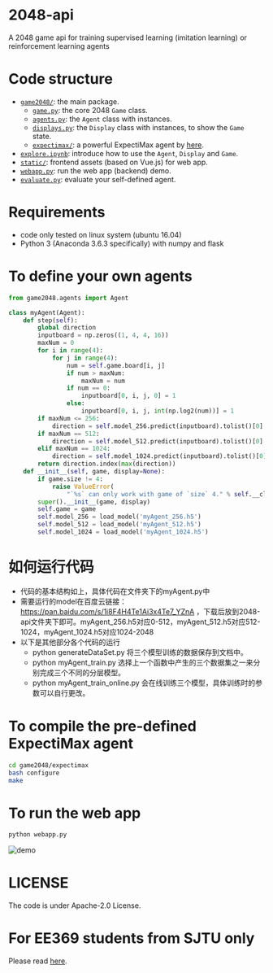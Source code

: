 # 2048-api
A 2048 game api for training supervised learning (imitation learning) or reinforcement learning agents

# Code structure
* [`game2048/`](game2048/): the main package.
    * [`game.py`](game2048/game.py): the core 2048 `Game` class.
    * [`agents.py`](game2048/agents.py): the `Agent` class with instances.
    * [`displays.py`](game2048/displays.py): the `Display` class with instances, to show the `Game` state.
    * [`expectimax/`](game2048/expectimax): a powerful ExpectiMax agent by [here](https://github.com/nneonneo/2048-ai).
* [`explore.ipynb`](explore.ipynb): introduce how to use the `Agent`, `Display` and `Game`.
* [`static/`](static/): frontend assets (based on Vue.js) for web app.
* [`webapp.py`](webapp.py): run the web app (backend) demo.
* [`evaluate.py`](evaluate.py): evaluate your self-defined agent.

# Requirements
* code only tested on linux system (ubuntu 16.04)
* Python 3 (Anaconda 3.6.3 specifically) with numpy and flask

# To define your own agents
```python
from game2048.agents import Agent

class myAgent(Agent):
    def step(self):
        global direction
        inputboard = np.zeros((1, 4, 4, 16))
        maxNum = 0
        for i in range(4):
            for j in range(4):
                num = self.game.board[i, j]
                if num > maxNum:
                    maxNum = num
                if num == 0:
                    inputboard[0, i, j, 0] = 1
                else:
                    inputboard[0, i, j, int(np.log2(num))] = 1
        if maxNum <= 256:
            direction = self.model_256.predict(inputboard).tolist()[0]
        if maxNum == 512:
            direction = self.model_512.predict(inputboard).tolist()[0]
        elif maxNum == 1024:
            direction = self.model_1024.predict(inputboard).tolist()[0]
        return direction.index(max(direction))
    def __init__(self, game, display=None):
        if game.size != 4:
            raise ValueError(
                "`%s` can only work with game of `size` 4." % self.__class__.__name__)
        super().__init__(game, display)
        self.game = game
        self.model_256 = load_model('myAgent_256.h5')
        self.model_512 = load_model('myAgent_512.h5')
        self.model_1024 = load_model('myAgent_1024.h5')

```

# 如何运行代码
* 代码的基本结构如上，具体代码在文件夹下的myAgent.py中
* 需要运行的model在百度云链接： https://pan.baidu.com/s/1i8F4H4Te1Ai3x4Te7_YZnA     ，下载后放到2048-api文件夹下即可。myAgent_256.h5对应0-512，myAgent_512.h5对应512-1024，myAgent_1024.h5对应1024-2048
* 以下是其他部分各个代码的运行
	* python generateDataSet.py  将三个模型训练的数据保存到文档中。
	* python myAgent_train.py  选择上一个函数中产生的三个数据集之一来分别完成三个不同的分层模型。
	* python myAgent_train_online.py  会在线训练三个模型，具体训练时的参数可以自行更改。

# To compile the pre-defined ExpectiMax agent

```bash
cd game2048/expectimax
bash configure
make
```

# To run the web app
```bash
python webapp.py
```
![demo](preview2048.gif)

# LICENSE
The code is under Apache-2.0 License.

# For EE369 students from SJTU only
Please read [here](EE369.md).
